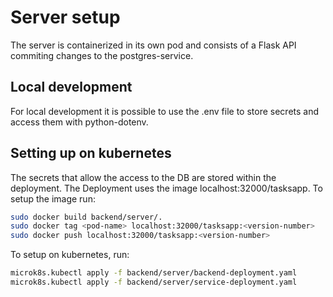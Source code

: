 # Server setup

The server is containerized in its own pod and consists of a Flask API commiting changes to the postgres-service.

## Local development

For local development it is possible to use the .env file to store secrets and access them with python-dotenv.

## Setting up on kubernetes

The secrets that allow the access to the DB are stored within the deployment. The Deployment uses the image localhost:32000/tasksapp. To setup the image run:

```bash
sudo docker build backend/server/.
sudo docker tag <pod-name> localhost:32000/tasksapp:<version-number>
sudo docker push localhost:32000/tasksapp:<version-number>
```

To setup on kubernetes, run:

```bash
microk8s.kubectl apply -f backend/server/backend-deployment.yaml
microk8s.kubectl apply -f backend/server/service-deployment.yaml
```